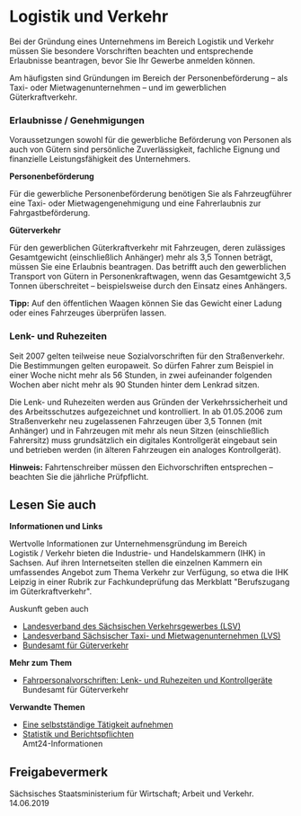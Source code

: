 # Logistik und Verkehr

Bei der Gründung eines Unternehmens im Bereich Logistik und Verkehr müssen Sie besondere Vorschriften beachten und entsprechende Erlaubnisse beantragen, bevor Sie Ihr Gewerbe anmelden können.

Am häufigsten sind Gründungen im Bereich der Personenbeförderung – als Taxi- oder Mietwagenunternehmen – und im gewerblichen Güterkraftverkehr.

### Erlaubnisse / Genehmigungen

Voraussetzungen sowohl für die gewerbliche Beförderung von Personen als auch von Gütern sind persönliche Zuverlässigkeit, fachliche Eignung und finanzielle Leistungsfähigkeit des Unternehmers.

**Personenbeförderung**

Für die gewerbliche Personenbeförderung benötigen Sie als Fahrzeugführer eine Taxi- oder Mietwagengenehmigung und eine Fahrerlaubnis zur Fahrgastbeförderung.

**Güterverkehr**

Für den gewerblichen Güterkraftverkehr mit Fahrzeugen, deren zulässiges Gesamtgewicht (einschließlich Anhänger) mehr als 3,5 Tonnen beträgt, müssen Sie eine Erlaubnis beantragen. Das betrifft auch den gewerblichen Transport von Gütern in Personenkraftwagen, wenn das Gesamtgewicht 3,5 Tonnen überschreitet – beispielsweise durch den Einsatz eines Anhängers.

**Tipp:** Auf den öffentlichen Waagen können Sie das Gewicht einer Ladung oder eines Fahrzeuges überprüfen lassen.

### Lenk- und Ruhezeiten

Seit 2007 gelten teilweise neue Sozialvorschriften für den Straßenverkehr. Die Bestimmungen gelten europaweit. So dürfen Fahrer zum Beispiel in einer Woche nicht mehr als 56 Stunden, in zwei aufeinander folgenden Wochen aber nicht mehr als 90 Stunden hinter dem Lenkrad sitzen.

Die Lenk- und Ruhezeiten werden aus Gründen der Verkehrssicherheit und des Arbeitsschutzes aufgezeichnet und kontrolliert. In ab 01.05.2006 zum Straßenverkehr neu zugelassenen Fahrzeugen über 3,5 Tonnen (mit Anhänger) und in Fahrzeugen mit mehr als neun Sitzen (einschließlich Fahrersitz) muss grundsätzlich ein digitales Kontrollgerät eingebaut sein und betrieben werden (in älteren Fahrzeugen ein analoges Kontrollgerät).

**Hinweis:** Fahrtenschreiber müssen den Eichvorschriften entsprechen – beachten Sie die jährliche Prüfpflicht.

## Lesen Sie auch

**Informationen und Links**

Wertvolle Informationen zur Unternehmensgründung im Bereich Logistik / Verkehr bieten die Industrie- und Handelskammern (IHK) in Sachsen. Auf ihren Internetseiten stellen die einzelnen Kammern ein umfassendes Angebot zum Thema Verkehr zur Verfügung, so etwa die IHK Leipzig in einer Rubrik zur Fachkundeprüfung das Merkblatt "Berufszugang im Güterkraftverkehr".

Auskunft geben auch

* [Landesverband des Sächsischen Verkehrsgewerbes (LSV)](http://www.lsv-ev.de "Landesverband des Sächsischen Verkehrsgewerbes e.V. (LSV) ")
* [Landesverband Sächsischer Taxi- und Mietwagenunternehmen (LVS)](http://www.taxi-lvs.de/ "Landesverbands der sächsischen Taxi- und Mietwagenunternehmer")
* [Bundesamt für Güterverkehr](http://www.bag.bund.de/ "bag.bund.de/")

**Mehr zum Them**

* [Fahrpersonalvorschriften: Lenk- und Ruhezeiten und Kontrollgeräte](http://www.bag.bund.de/DE/Navigation/Service/Ansprechpartner/Ebene_2/Startdokument_Fahrpersonalvorschriften.html "Fahrpersonalvorschriften, bag.bund.de")  
   Bundesamt für Güterverkehr

**Verwandte Themen**

* [Eine selbstständige Tätigkeit aufnehmen](https://amt24dev.sachsen.de/zufi/lebenslagen/5000154)
* [Statistik und Berichtspflichten](https://amt24dev.sachsen.de/zufi/lebenslagen/5000656)  
  Amt24-Informationen

## Freigabevermerk

Sächsisches Staatsministerium für Wirtschaft; Arbeit und Verkehr. 14.06.2019
